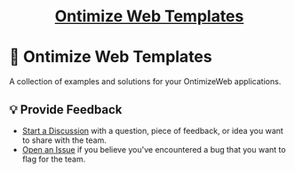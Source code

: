 <h1 align="center">
  <div style="display:inline-block;vertical-align: middle;">
    <a name="logo" href="https://ontimize-web-template-manager.dev.ontimize.com/">
      Ontimize Web Templates
    </a>
  </div>
</h1>

# 📜 Ontimize Web Templates
A collection of examples and solutions for your OntimizeWeb applications.

## 💡 Provide Feedback

- [Start a Discussion](https://github.com/OntimizeWeb/ontimize-web-templates/discussions) with a question, piece of feedback, or idea you want to share with the team.
- [Open an Issue](https://github.com/OntimizeWeb/ontimize-web-templates/issues) if you believe you've encountered a bug that you want to flag for the team.
